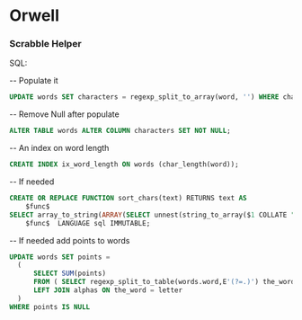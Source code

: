# Orwell

### Scrabble Helper

SQL:

-- Populate it
```sql
UPDATE words SET characters = regexp_split_to_array(word, '') WHERE characters IS NULL;
```

-- Remove Null after populate
```sql
ALTER TABLE words ALTER COLUMN characters SET NOT NULL;
```

-- An index on word length
```sql
CREATE INDEX ix_word_length ON words (char_length(word));
```

-- If needed
```sql
CREATE OR REPLACE FUNCTION sort_chars(text) RETURNS text AS
    $func$
SELECT array_to_string(ARRAY(SELECT unnest(string_to_array($1 COLLATE "C", NULL)) c ORDER BY c), '')
    $func$  LANGUAGE sql IMMUTABLE;
```

-- If needed add points to words
```sql
UPDATE words SET points =
  (
      SELECT SUM(points)
      FROM ( SELECT regexp_split_to_table(words.word,E'(?=.)') the_word) tab 
      LEFT JOIN alphas ON the_word = letter
  )
WHERE points IS NULL
```

